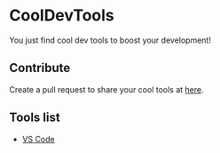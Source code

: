 # CoolDevTools

You just find cool dev tools to boost your development!

## Contribute

Create a pull request to share your cool tools at [here](https://github.com/Cugtyt/CoolDevTools).

## Tools list

* [VS Code](vscode/vscode.md)